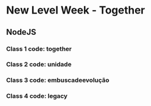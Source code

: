 # New Level Week - Together
## NodeJS
### Class 1 code: together
### Class 2 code: unidade
### Class 3 code: embuscadeevolução
### Class 4 code: legacy